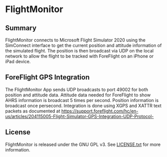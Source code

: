 # FlightMonitor

## Summary

FlightMonitor connects to Microsoft Flight Simulator 2020 using the SimConnect interface
to get the current position and attitude information of the simulated flight.  The 
position is then broadcast via UDP on the local network to allow the flight to be tracked
with ForeFlight on an iPhone or iPad device.

## ForeFlight GPS Integration

The FlightMonitor App sends UDP broadcasts to port 49002 for both position and
attitude data. Attitude data needed for ForeFlight to show AHRS information is 
broadcast 5 times per second. Position information is broadcast once persecond. 
Integration is done using XGPS and XATTR text packets as documented at
https://support.foreflight.com/hc/en-us/articles/204115005-Flight-Simulator-GPS-Integration-UDP-Protocol-

## License

FlightMonitor is released under the GNU GPL v3.  See [LICENSE.txt](LICENSE.txt)
for more information.
